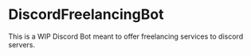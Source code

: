 # DiscordFreelancingBot
This is a WIP Discord Bot meant to offer freelancing services to discord servers.

